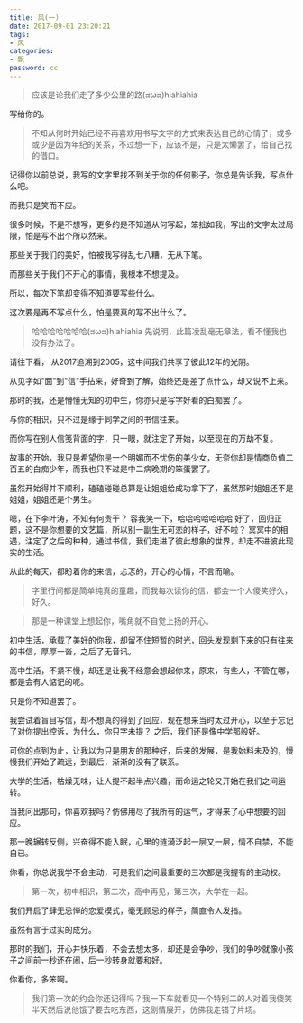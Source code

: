 ```yaml
---
title: 风(一)
date: 2017-09-01 23:20:21
tags:
- 风
categories:
- 飘
password: cc
---
```



> 应该是论我们走了多少公里的路(ಡωಡ)hiahiahia

<!-- more -->

写给你的。

> 不知从何时开始已经不再喜欢用书写文字的方式来表达自己的心情了，或多或少是因为年纪的关系，不过想一下，应该不是，只是太懒罢了，给自己找的借口。

 记得你以前总说，我写的文字里找不到关于你的任何影子，你总是告诉我，写点什么吧。

 而我只是笑而不应。

 很多时候，不是不想写，更多的是不知道从何写起，笨拙如我，写出的文字太过局限，怕是写不出个所以然来。

 那些关于我们的美好，怕被我写得乱七八糟，无从下笔。

 而那些关于我们不开心的事情，我根本不想提及。

 所以，每次下笔却变得不知道要写些什么。

 这次要是再不写点什么，怕是要真的写不出什么了。

 > 哈哈哈哈哈哈哈(ಡωಡ)hiahiahia 先说明，此篇凌乱毫无章法，看不懂我也没有办法了。

 请往下看， 从2017追溯到2005，这中间我们共享了彼此12年的光阴。

 从见字如"面"到"信"手拈来，好奇到了解，始终还是差了点什么，却又说不上来。

 那时的我，还是懵懂无知的初中生，你亦只是写字好看的白痴罢了。

与你的相识，只不过是缘于同学之间的书信往来。

而你写在别人信笺背面的字，只一眼，就注定了开始，以至现在的万劫不复。

 故事的开始，我只是希望你是一个明媚而不忧伤的美少女，无奈你却是情商负值二百五的白痴少年，而我也只不过是中二病晚期的笨蛋罢了。

 虽然开始得并不顺利，磕磕碰碰总算是让姐姐给成功拿下了，虽然那时姐姐还不是姐姐，姐姐还是个男生。

 嗯，在下李叶涛，不知有何贵干？ 容我笑一下，哈哈哈哈哈哈哈 好了，回归正题，这不是你想要的文艺篇，所以别一副生无可恋的样子，好不啦？ 冥冥中的相遇，注定了之后的种种，通过书信，我们走进了彼此想象的世界，却走不进彼此现实的生活。

 从此的每天，都盼着你的来信，忐忑的，开心的心情，不言而喻。

> 字里行间都是简单纯真的童趣，而我每次读你的信，都会一个人傻笑好久，好久。

> 那是一种课堂上想起你，嘴角就不自觉上扬的开心。

 初中生活，承载了美好的你我，却留不住短暂的时光，回头发现剩下来的只有往来的书信，厚厚一沓，之后了无音讯。

 高中生活，不紧不慢，却还是让我不经意会想起你来，原来，有些人，不管在哪，都是会有人惦记的呢。

 只是你不知道罢了。

 我尝试着盲目写信，却不想真的得到了回应，现在想来当时太过开心，以至于忘记了对你提出控诉，为什么，你只字未提？ 之后，我们还是像中学那般好。

 可你的点到为止，让我以为只是朋友的那种好，后来的发展，是我始料未及的，慢慢我们开始了疏远，到最后，渐渐的没有了联系。

 大学的生活，枯燥无味，让人提不起半点兴趣，而命运之轮又开始在我们之间运转。

 当我问出那句，你喜欢我吗？仿佛用尽了我所有的运气，才得来了心中想要的回应。

 那一晚辗转反侧，兴奋得不能入眠，心里的涟漪泛起一层又一层，情不自禁，不能自已。

 你看，你总说我学不会主动，可是我们之间最重要的三次都是我握有的主动权。

 > 第一次，初中相识，第二次，高中再见，第三次，大学在一起。

 我们开启了肆无忌惮的恋爱模式，毫无顾忌的样子，简直令人发指。

 虽然有言于过实的成分。

 那时的我们，开心并快乐着，不会去想太多，却还是会争吵，我们的争吵就像小孩子之间前一秒还在闹，后一秒转身就要和好。

 你看你，多笨啊。

 > 我们第一次的约会你还记得吗？我一下车就看见一个特别二的人对着我傻笑半天然后说他饿了要去吃东西，这剧情展开，仿佛我走错了片场。

 